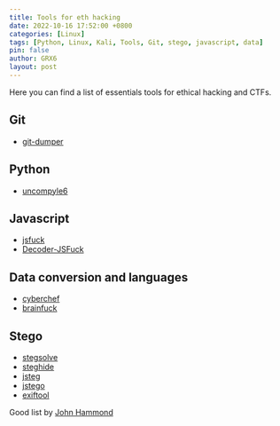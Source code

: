 ```yaml
---
title: Tools for eth hacking
date: 2022-10-16 17:52:00 +0800
categories: [Linux]
tags: [Python, Linux, Kali, Tools, Git, stego, javascript, data]
pin: false
author: GRX6
layout: post
---
```


Here you can find a list of essentials tools for ethical hacking and CTFs.

## Git
- [git-dumper](https://github.com/arthaud/git-dumper)

## Python
- [uncompyle6](https://github.com/rocky/python-uncompyle6/)

## Javascript
- [jsfuck](http://www.jsfuck.com/)
- [Decoder-JSFuck](https://enkhee-osiris.github.io/Decoder-JSFuck/)

## Data conversion and languages
- [cyberchef](https://icyberchef.com/)
- [brainfuck](https://copy.sh/brainfuck/)

## Stego
- [stegsolve](http://www.caesum.com/handbook/stego.htm)
- [steghide](http://steghide.sourceforge.net/)
- [jsteg](https://github.com/lukechampine/jsteg)
- [jstego](https://sourceforge.net/projects/jstego/)
- [exiftool](https://exiftool.org/)


Good list by [John Hammond](https://github.com/JohnHammond/ctf-katana)
